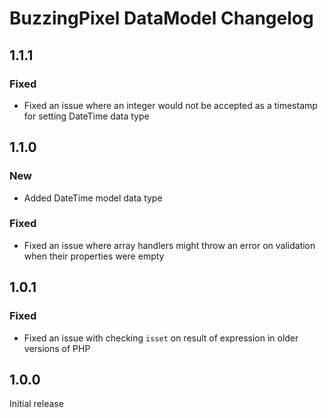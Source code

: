 # BuzzingPixel DataModel Changelog

## 1.1.1

### Fixed

- Fixed an issue where an integer would not be accepted as a timestamp for setting DateTime data type

## 1.1.0

### New

- Added DateTime model data type

### Fixed

- Fixed an issue where array handlers might throw an error on validation when their properties were empty

## 1.0.1

### Fixed

- Fixed an issue with checking `isset` on result of expression in older versions of PHP

## 1.0.0

Initial release

